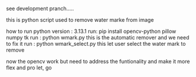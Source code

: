 see development pranch.....

this is python script used to remove water marke from image 

how to run
python version : 3.13.1
run: pip install opencv-python pillow numpy tk
 run : python wmark.py
 this is the automatic remover and we need to fix it 
 run : python wmark_select.py
 this let user select the water mark to remove 

 now the opencv work but need to address the funtionality and make it more flex and pro
 let, go
